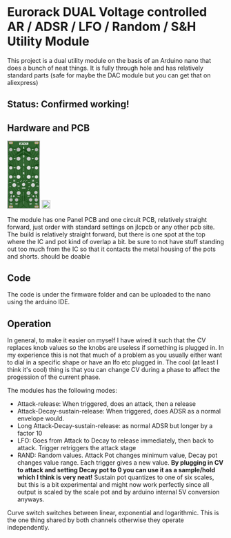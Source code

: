 # Eurorack DUAL Voltage controlled AR / ADSR / LFO / Random / S&H Utility Module

This project is a dual utility module on the basis of an Arduino nano that does a bunch of neat things.
It is fully through hole and has relatively standard parts (safe for maybe the DAC module but you can get that on aliexpress)

## Status: Confirmed working!

## Hardware and PCB

<img src="images/dvcadsr_panel.JPG" width="15%" height="15%"> <img src="images/dvcadsr.png" width="20%" height="20%">

The module has one Panel PCB and one circuit PCB, relatively straight forward, just order with standard settings on jlcpcb or any other pcb site.
The build is relatively straight forward, but there is one spot at the top where the IC and pot kind of overlap a bit. be sure
to not have stuff standing out too much from the IC so that it contacts the metal housing of the pots and shorts. should be doable

## Code

The code is under the firmware folder and can be uploaded to the nano using the arduino IDE.

## Operation
In general, to make it easier on myself I have wired it such that the CV replaces knob values so the knobs are useless if something is plugged in.
In my experience this is not that much of a problem as you usually either want to dial in a specific shape or have an lfo etc plugged in.
The cool (at least I think it's cool) thing is that you can change CV during a phase to affect the progession of the current phase.

The modules has the following modes:
 - Attack-release: When triggered, does an attack, then a release
 - Attack-Decay-sustain-release: When triggered, does ADSR as a normal envelope would. 
 - Long Attack-Decay-sustain-release: as normal ADSR but longer by a factor 10
 - LFO: Goes from Attack to Decay to release immediately, then back to attack. Trigger retriggers the attack stage
 - RAND: Random values. Attack Pot changes minimum value, Decay pot changes value range. Each trigger gives a new value. **By plugging in CV to attack and setting Decay pot to 0 you can use it as a sample/hold which I think is very neat!** Sustain pot quantizes to one of six scales, but this is a bit experimental and might now work perfectly since all output is scaled by the scale pot and by arduino internal 5V conversion anyways.
 
 
 Curve switch switches between linear, exponential and logarithmic. This is the one thing shared by both channels otherwise they operate independently.
 
